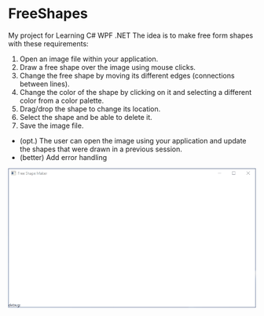 # FreeShapes
My project for Learning C# WPF .NET
The idea is to make free form shapes with these requirements:
1. Open an image file within your application.
2. Draw a free shape over the image using mouse clicks.
3. Change the free shape by moving its different edges (connections between lines).
4. Change the color of the shape by clicking on it and selecting a different color from a color palette.
5. Drag/drop the shape to change its location.
6. Select the shape and be able to delete it.
7. Save the image file.
* (opt.) The user can open the image using your application and update the shapes that were drawn in a previous session.
* (better) Add error handling

![](https://github.com/RaqibZaman/FreeShapes/blob/main/FreeShapeAnimation.gif)
